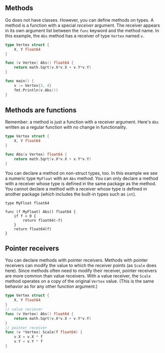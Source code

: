 ## Methods

Go does not have classes. However, you can define methods on types.
A method is a function with a special _receiver_ argument.
The receiver appears in its own argument list between the `func` keyword and the method name.
In this example, the `Abs` method has a receiver of type `Vertex` named `v`.

```go
type Vertex struct {
	X, Y float64
}

func (v Vertex) Abs() float64 {
	return math.Sqrt(v.X*v.X + v.Y*v.Y)
}

func main() {
	v := Vertex{3, 4}
	fmt.Println(v.Abs())
}
```

## Methods are functions

Remember: a method is just a function with a receiver argument.
Here's `Abs` written as a regular function with no change in functionality.

```go
type Vertex struct {
	X, Y float64
}

func Abs(v Vertex) float64 {
	return math.Sqrt(v.X*v.X + v.Y*v.Y)
}
```

You can declare a method on non-struct types, too.
In this example we see a numeric type `MyFloat` with an `Abs` method.
You can only declare a method with a receiver whose type is defined in the same package as the method. You cannot declare a method with a receiver whose type is defined in another package (which includes the built-in types such as `int`).

```
type MyFloat float64

func (f MyFloat) Abs() float64 {
	if f < 0 {
		return float64(-f)
	}
	return float64(f)
}
```

## Pointer receivers

You can declare methods with pointer receivers.
Methods with pointer receivers can modify the value to which the receiver points (as `Scale` does here). Since methods often need to modify their receiver, pointer receivers are more common than value receivers.
With a value receiver, the `Scale` method operates on a copy of the original `Vertex` value. (This is the same behavior as for any other function argument.)

```go
type Vertex struct {
	X, Y float64
}
// value reciever
func (v Vertex) Abs() float64 {
	return math.Sqrt(v.X*v.X + v.Y*v.Y)
}
// pointer receiver
func (v *Vertex) Scale(f float64) {
	v.X = v.X * f
	v.Y = v.Y * f
}
```